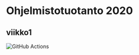 # Ohjelmistotuotanto 2020
## viikko1

![GitHub Actions](https://github.com/johannaval/ohtu-2020-viikko1/workflows/Java%20CI%20with%20Gradle/badge.svg)
